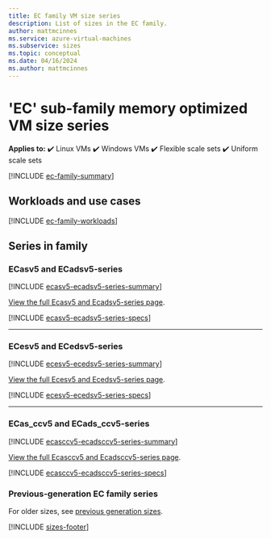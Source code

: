 ```yaml
---
title: EC family VM size series 
description: List of sizes in the EC family.
author: mattmcinnes
ms.service: azure-virtual-machines
ms.subservice: sizes
ms.topic: conceptual
ms.date: 04/16/2024
ms.author: mattmcinnes
---
```


# 'EC' sub-family memory optimized VM size series

**Applies to:** :heavy_check_mark: Linux VMs :heavy_check_mark: Windows VMs :heavy_check_mark: Flexible scale sets :heavy_check_mark: Uniform scale sets

[!INCLUDE [ec-family-summary](./includes/ec-family-summary.md)]

## Workloads and use cases

[!INCLUDE [ec-family-workloads](./includes/ec-family-workloads.md)]

## Series in family

### ECasv5 and ECadsv5-series
[!INCLUDE [ecasv5-ecadsv5-series-summary](./includes/ecasv5-ecadsv5-series-summary.md)]

[View the full Ecasv5 and Ecadsv5-series page](../../ecasv5-ecadsv5-series.md).

[!INCLUDE [ecasv5-ecadsv5-series-specs](./includes/ecasv5-ecadsv5-series-specs.md)]

---
### ECesv5 and ECedsv5-series
[!INCLUDE [ecesv5-ecedsv5-series-summary](./includes/ecesv5-ecedsv5-series-summary.md)]

[View the full Ecesv5 and Ecedsv5-series page](../../ecesv5-ecedsv5-series.md).

[!INCLUDE [ecesv5-ecedsv5-series-specs](./includes/ecesv5-ecedsv5-series-specs.md)]

---
### ECas_ccv5 and ECads_ccv5-series
[!INCLUDE [ecasccv5-ecadsccv5-series-summary](./includes/ecasccv5-ecadsccv5-series-summary.md)]

[View the full Ecasccv5 and Ecadsccv5-series page](../../ecasccv5-ecadsccv5-series.md).

[!INCLUDE [ecasccv5-ecadsccv5-series-specs](./includes/ecasccv5-ecadsccv5-series-specs.md)]

### Previous-generation EC family series
For older sizes, see [previous generation sizes](../previous-gen-sizes-list.md#memory-optimized-previous-gen-sizes).

[!INCLUDE [sizes-footer](../includes/sizes-footer.md)]
